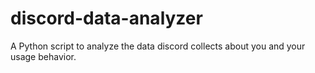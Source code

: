 
# discord-data-analyzer

A Python script to analyze the data discord collects about you and your usage behavior.
